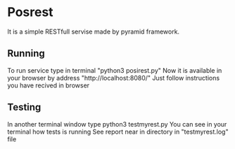 Posrest
========

It is a simple RESTfull servise made by pyramid framework.

Running
------------
To run service type in  terminal "python3 posirest.py"
Now it is available in your browser by address "http://localhost:8080/"
Just follow instructions you have recived in browser

Testing
---------------
In another terminal window type python3 testmyrest.py
You can see in your terminal how tests  is running
See report near in directory in "testmyrest.log" file 


